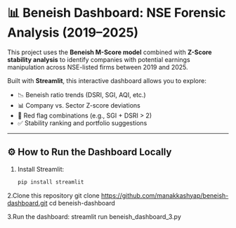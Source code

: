 # 📊 Beneish Dashboard: NSE Forensic Analysis (2019–2025)

This project uses the **Beneish M-Score model** combined with **Z-Score stability analysis** to identify companies with potential earnings manipulation across NSE-listed firms between 2019 and 2025.

Built with **Streamlit**, this interactive dashboard allows you to explore:
- 📉 Beneish ratio trends (DSRI, SGI, AQI, etc.)
- 📊 Company vs. Sector Z-score deviations
- 🚨 Red flag combinations (e.g., SGI + DSRI > 2)
- ✅ Stability ranking and portfolio suggestions

---

## ⚙️ How to Run the Dashboard Locally

1. Install Streamlit:

   ```bash
   pip install streamlit

2.Clone this repository
git clone https://github.com/manakkashyap/beneish-dashboard.git
cd beneish-dashboard

3.Run the dashboard:
streamlit run beneish_dashboard_3.py
